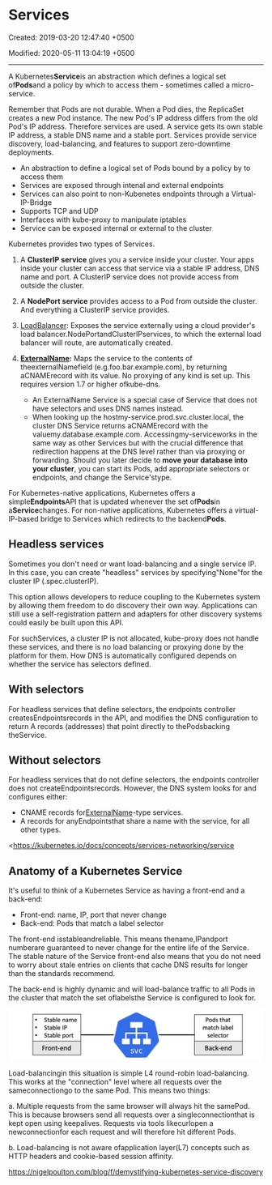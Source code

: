 # Services

Created: 2019-03-20 12:47:40 +0500

Modified: 2020-05-11 13:04:19 +0500

---

A Kubernetes**Service**is an abstraction which defines a logical set of**Pods**and a policy by which to access them - sometimes called a micro-service.

Remember that Pods are not durable. When a Pod dies, the ReplicaSet creates a new Pod instance. The new Pod's IP address differs from the old Pod's IP address. Therefore services are used. A service gets its own stable IP address, a stable DNS name and a stable port. Services provide service discovery, load-balancing, and features to support zero-downtime deployments.
-   An abstraction to define a logical set of Pods bound by a policy by to access them
-   Services are exposed through intenal and external endpoints
-   Services can also point to non-Kubenetes endpoints through a Virtual-IP-Bridge
-   Supports TCP and UDP
-   Interfaces with kube-proxy to manipulate iptables
-   Service can be exposed internal or external to the cluster

Kubernetes provides two types of Services.

1.  A **ClusterIP service** gives you a service inside your cluster. Your apps inside your cluster can access that service via a stable IP address, DNS name and port. A ClusterIP service does not provide access from outside the cluster.

2.  A **NodePort service** provides access to a Pod from outside the cluster. And everything a ClusterIP service provides.

3.  [LoadBalancer](https://kubernetes.io/docs/concepts/services-networking/#loadbalancer): Exposes the service externally using a cloud provider's load balancer.NodePortandClusterIPservices, to which the external load balancer will route, are automatically created.

4.  **[ExternalName](https://kubernetes.io/docs/concepts/services-networking/#externalname):** Maps the service to the contents of theexternalNamefield (e.g.foo.bar.example.com), by returning aCNAMErecord with its value. No proxying of any kind is set up. This requires version 1.7 or higher ofkube-dns.
    -   An ExternalName Service is a special case of Service that does not have selectors and uses DNS names instead.
    -   When looking up the hostmy-service.prod.svc.cluster.local, the cluster DNS Service returns aCNAMErecord with the valuemy.database.example.com. Accessingmy-serviceworks in the same way as other Services but with the crucial difference that redirection happens at the DNS level rather than via proxying or forwarding. Should you later decide to **move your database into your cluster**, you can start its Pods, add appropriate selectors or endpoints, and change the Service'stype.

For Kubernetes-native applications, Kubernetes offers a simple**Endpoints**API that is updated whenever the set of**Pods**in a**Service**changes. For non-native applications, Kubernetes offers a virtual-IP-based bridge to Services which redirects to the backend**Pods**.

## Headless services

Sometimes you don't need or want load-balancing and a single service IP. In this case, you can create "headless" services by specifying"None"for the cluster IP (.spec.clusterIP).

This option allows developers to reduce coupling to the Kubernetes system by allowing them freedom to do discovery their own way. Applications can still use a self-registration pattern and adapters for other discovery systems could easily be built upon this API.

For suchServices, a cluster IP is not allocated, kube-proxy does not handle these services, and there is no load balancing or proxying done by the platform for them. How DNS is automatically configured depends on whether the service has selectors defined.

## With selectors

For headless services that define selectors, the endpoints controller createsEndpointsrecords in the API, and modifies the DNS configuration to return A records (addresses) that point directly to thePodsbacking theService.

## Without selectors

For headless services that do not define selectors, the endpoints controller does not createEndpointsrecords. However, the DNS system looks for and configures either:
-   CNAME records for[ExternalName](https://kubernetes.io/docs/concepts/services-networking/service/#externalname)-type services.
-   A records for anyEndpointsthat share a name with the service, for all other types.

<https://kubernetes.io/docs/concepts/services-networking/service

## Anatomy of a Kubernetes Service

It's useful to think of a Kubernetes Service as having a front-end and a back-end:
-   Front-end: name, IP, port that never change
-   Back-end: Pods that match a label selector

The front-end isstableandreliable. This means thename,IPandport numberare guaranteed to never change for the entire life of the Service. The stable nature of the Service front-end also means that you do not need to worry about stale entries on clients that cache DNS results for longer than the standards recommend.

The back-end is highly dynamic and will load-balance traffic to all Pods in the cluster that match the set oflabelsthe Service is configured to look for.

![Stable name Stable IP Stable port Front-end svc Pods that match label selector Back-end ](../../../media/DevOps-Kubernetes-Services-image1.jpg)

Load-balancingin this situation is simple L4 round-robin load-balancing. This works at the "connection" level where all requests over the sameconnectiongo to the same Pod. This means two things:

a.  Multiple requests from the same browser will always hit the samePod. This is because browsers send all requests over a singleconnectionthat is kept open using keepalives. Requests via tools likecurlopen a newconnectionfor each request and will therefore hit different Pods.

b.  Load-balancing is not aware ofapplication layer(L7) concepts such as HTTP headers and cookie-based session affinity.

<https://nigelpoulton.com/blog/f/demystifying-kubernetes-service-discovery>

